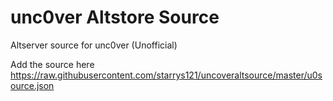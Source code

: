 # unc0ver Altstore Source
Altserver source for unc0ver (Unofficial)

Add the source here
https://raw.githubusercontent.com/starrys121/uncoveraltsource/master/u0source.json
